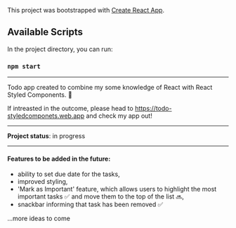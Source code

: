 This project was bootstrapped with [Create React App](https://github.com/facebook/create-react-app).

## Available Scripts

In the project directory, you can run:

### `npm start`

------------

Todo app created to combine my some knowledge of React with React Styled Components. 💅

If intreasted in the outcome, please head to https://todo-styledcomponets.web.app and check my app out!

------------


**Project status**: in progress

------------


#### Features to be added in the future:
- ability to set due date for the tasks,
- improved styling,
- 'Mark as Important' feature, which allows users to highlight the most important tasks ✅ and move them to the top of the list 🔜,
- snackbar informing that task has been removed ✅

...more ideas to come


